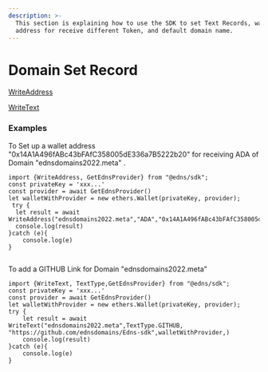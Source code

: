 ```yaml
---
description: >-
  This section is explaining how to use the SDK to set Text Records, wallet
  address for receive different Token, and default domain name.
---
```


# Domain Set Record

[WriteAddress](writeaddress.md)

[WriteText](writetext.md)

### Examples

To Set up a wallet address "0x14A1A496fABc43bFAfC358005dE336a7B5222b20" for receiving ADA of Domain "ednsdomains2022.meta" .

```
import {WriteAddress, GetEdnsProvider} from "@edns/sdk";
const privateKey = 'xxx...'
const provider = await GetEdnsProvider()
let walletWithProvider = new ethers.Wallet(privateKey, provider);
 try {
  let result = await WriteAddress("ednsdomains2022.meta","ADA","0x14A1A496fABc43bFAfC358005dE336a7B5222b20",walletWithProvider)
  console.log(result)
}catch (e){
    console.log(e)
}
    
```

To add a GITHUB Link for Domain "ednsdomains2022.meta"

```
import {WriteText, TextType,GetEdnsProvider} from "@edns/sdk";
const privateKey = 'xxx...'
const provider = await GetEdnsProvider()
let walletWithProvider = new ethers.Wallet(privateKey, provider);
try {
    let result = await WriteText("ednsdomains2022.meta",TextType.GITHUB, "https://github.com/ednsdomains/Edns-sdk",walletWithProvider,)
    console.log(result)
}catch (e){
    console.log(e)
}
```
